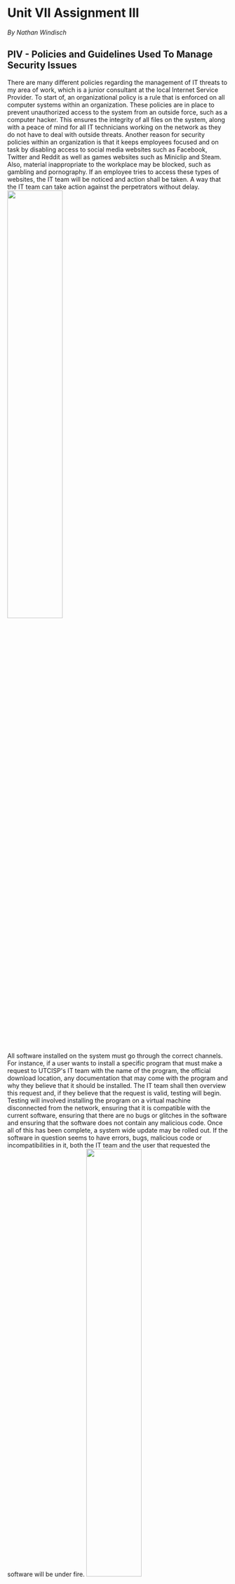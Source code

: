 # Unit VII Assignment III
*By Nathan Windisch*

## PIV - Policies and Guidelines Used To Manage Security Issues
There are many different policies regarding the management of IT threats to my area of work, which is a junior consultant at the local Internet Service Provider. To start of, an organizational policy is a rule that is enforced on all computer systems within an organization. These policies are in place to prevent unauthorized access to the system from an outside force, such as a computer hacker. This ensures the integrity of all files on the system, along with a peace of mind for all IT technicians working on the network as they do not have to deal with outside threats. Another reason for security policies within an organization is that it keeps employees focused and on task by disabling access to social media websites such as Facebook, Twitter and Reddit as well as games websites such as Miniclip and Steam. Also, material inappropriate to the workplace may be blocked, such as gambling and pornography. If an employee tries to access these types of websites, the IT team will be noticed and action shall be taken. A way that the IT team can take action against the perpetrators without delay.
<img src="https://d19n1ren9crl9v.cloudfront.net/wp-content/uploads/2015/09/bigstock-Modern-Keyboard-With-Colored-S-68403502.jpg" width="50%">

All software installed on the system must go through the correct channels. For instance, if a user wants to install a specific program that must make a request to UTCISP's IT team with the name of the program, the official download location, any documentation that may come with the program and why they believe that it should be installed. The IT team shall then overview this request and, if they believe that the request is valid, testing will begin. Testing will involved installing the program on a virtual machine disconnected from the network, ensuring that it is compatible with the current software, ensuring that there are no bugs or glitches in the software and ensuring that the software does not contain any malicious code. Once all of this has been complete, a system wide update may be rolled out. If the software in question seems to have errors, bugs, malicious code or incompatibilities in it, both the IT team and the user that requested the software will be under fire.
<img src="https://s.tmimgcdn.com/blog/wp-content/uploads/2016/06/install-joomla-engine.jpg" width="50%">

Another policy that we follow at UTCISP is the usage of email. Email sent via official domains such as `UTCISP.org` must use professional wording and contain no vulgar or inappropriate material that could damage the company's reputation. Any emails sent by any staff member that are not work related or place UTCISP in a bad light will have their internet privileges revoked and may face termination. Any emails viewed or received on company property must be workplace appropriate and must not compromise the systems of UTCISP. Any damage caused by emails opened on company property will be considered the fault of the user that opened them, and may result in docking of pay or termination, depending on the severity of the attack. Also, unwanted emails must be deleted, and the recycling bin must be wiped periodically.
<img src="http://www.freeiconspng.com/uploads/email-icon--100-flat-vol-2-iconset--graphicloads-18.png" width="25%">

Another thing to note is the Data Protection Act of 1998. This act must be used in accordance with IT system moderation as it is a legal document that states how data must be protected. The following is a brief summary taken from https://www.gov.uk/data-protection/the-data-protection-act/

>The Data Protection Act controls how your personal information is used by organizations, businesses or the government.
>
>Everyone responsible for using data has to follow strict rules called ‘data protection principles’. They must make sure the information is:
>
>* used fairly and lawfully
>* used for limited, specifically stated purposes
>* used in a way that is adequate, relevant and not excessive
>* accurate
>* kept for no longer than is absolutely necessary
>* handled according to people’s data protection rights
>* kept safe and secure
>* not transferred outside the European Economic Area without adequate protection
>
>There is stronger legal protection for more sensitive information, such as:
>* ethnic background
>* political opinions
>* religious beliefs
>* health
>* sexual health
>* criminal records

The Data Protection Act is used to protect the data that a company takes, and forces them to keep it regularly updated and removed from their databases if it is no longer required. The data must not be gained unlawfully, such as scams or phishing, and it must be kept safe and secure. Sensitive data must not contain the person's ethnicity, religion, politick views, health (including sexual health) or criminal records, unless otherwise stated, such as if those in possession of the data are a government facility or program, and if the user has permitted that facility or program access. The act was implemented to protect private citizen's data, and to ensure that companies are not using their data for nefarious or illegal purposes.
<img src="https://www.roehampton.ac.uk/globalassets/images/corporate-information/data-protection-act.jpg" width = 25%>

One important rule for performing security management and removing threats is to be 100% sure that the system edits that you are performing cannot negatively impact the legitimate users of the system. One way of ensuring that this rule is followed is be performing vigorous tests on the edits that you are performing. One way that this can be done is via trying to access the system as a regular user after performing the changes on a local machine. This means that any errors that are encountered are the same as what a legitimate user would face. After testing has been carried out, all bugs can be quashed.

<div style="page-break-after: always;"></div>

## PV - Employment Contracts: How They Can Support Or Obstruct An Organization
Employment Contracts are, as defined on the official government webpage here (https://www.gov.uk/employment-contracts-and-conditions/overview):

>All employees have an employment contract with their employer. A contract is an agreement that sets out an employee’s:
>
>* employment conditions
>* rights
>* responsibilities
>* duties
>* These are called the ‘terms’ of the contract.
>
>Employees and employers must stick to a contract until it ends (eg by an employer or employee giving notice or an employee being dismissed) or until the terms are changed (usually by agreement between the employee and employer).

<img src="http://www.howellslegal.co.uk/news/image.axd?picture=2014%2F6%2Femployment-contract.jpg" width="75%">

To sum up, an Employment Contract is what an employee signs up to, to ensure that their rights and responsibilities are not violated during their time working at the company. Both the employer and the employee have to agree to these legally binding words for the employee to start working at the company, and if the employer breaks these terms then the employee can sue. However, if the employee breaks these terms, the employer has the right to terminate their job.

### Advantages
The main advantage of an Employment Contract is that it allows the job description to be highly specific; both the employer and the employee knows what they should be doing, and at what pay their job is at. It also allows for an employer to entrust the employee with specific trade secrets, as the Employment Contract can act as a Non-Disclosure Agreement. The document is also useful as it allows for the employer or employee to settle disputes later down the line, if the employer is not paying enough or if the employee is not doing their job, for example. The document can be used as written evidence in a court of law, if required. Also, Employment Contracts are also a good way for an employer and an employee to have a positive relationship, as the employer knows that the employee fully understands their role in the company, and the employee has a certain level of job security knowing that their role is set and cannot be changed against their favor without their permission.

### Disadvantages
One disadvantage of having an Employment Contract is that it make it hard for an employee to change job if they are in the middle of a contract with a specific time frame. Also, the Contract can result in rather static job roles, meaning that responsibilities and salary cannot be negotiated easily.

### Conclusion
To conclude, it is generally better to have an Employment Contract as it allows for a legal standpoint to be made, along with job security for both the employee and the employer.

<div style="page-break-after: always;"></div>

## PVI - Legislation: Data Privacy Laws and Data Security Policies
### Privacy Laws
A Privacy Law is a law that enables the seclusion of a user on the internet, enabling them peace of mind when inputting data as they know that the misuse of this material is illegal. There are many different Privacy Laws in the United Kingdom that cover many different areas, including communication, finance, home, online, health and information. As this assignment is only about the use of internet Privacy, I shall only talk about Privacy Acts relating to activities online and Privacy Acts regarding information. These laws are important to UTC ISP as we deal with lots and lots of other people's network traffic, meaning that we need to follow these laws to the letter.

<img src="https://media.licdn.com/mpr/mpr/AAEAAQAAAAAAAAOQAAAAJDhlMTI0NzRhLTc2NGUtNDRiOC05YjAwLWEzYWY2ZWQ1YWMwZg.jpg" width=50%"">

The first law I shall be discussing is the Data Protection Act of 1998. The following is a brief summary taken from https://www.gov.uk/data-protection/the-data-protection-act/

>The Data Protection Act controls how your personal information is used by organizations, businesses or the government.
>
>Everyone responsible for using data has to follow strict rules called ‘data protection principles’. They must make sure the information is:
>
>* used fairly and lawfully
>* used for limited, specifically stated purposes
>* used in a way that is adequate, relevant and not excessive
>* accurate
>* kept for no longer than is absolutely necessary
>* handled according to people’s data protection rights
>* kept safe and secure
>* not transferred outside the European Economic Area without adequate protection
>
>There is stronger legal protection for more sensitive information, such as:
>* ethnic background
>* political opinions
>* religious beliefs
>* health
>* sexual health
>* criminal records

To summarize, this law enables the fair use and storage of data, and does not allow it to be misused or inaccurate. It also requires that the data is updated regularly and removed when no longer needed.

On the flip side of this, there is the Freedom of information Act of 2000. This act enables private citizens to be able to access all public public records, including government facilities and instituations. The following is an extract from the document.

>The main principle behind freedom of information legislation is that people have a right to know about the activities of public authorities, unless there is a good reason for them not to. This is sometimes described as a presumption or assumption in favor of disclosure. The Act is also sometimes described as purpose and applicant blind.
>
>This means that:
>
>* everybody has a right to access official information. Disclosure of information should be the default – in other words, information should be kept private only when there is a good reason and it is permitted by the Act;
>* an applicant (requester) does not need to give you a reason for wanting the information. On the contrary, you must justify refusing them information;
>* you must treat all requests for information equally, except under some circumstances relating to vexatious requests and personal data (see When can we refuse a request? for details on these). The information someone can get under the Act should not be affected by who they are. You should treat all requesters equally, whether they are journalists, local residents, public authority employees, or foreign researchers; and
>* because you should treat all requesters equally, you should only disclose information under the Act if you would disclose it to anyone else who asked. In other words, you should consider any information you release under the Act as if it were being released to the world at large.

### Security Laws

There are also Security Laws that need to be evaluated and abided by. The main law that I shall be covering in this segment is the Computer Misuse Act of 1990. This act was created as a response to the *R v Gold & Schifreen* case, as there were no real laws to charge Gold & Schifreen with. The main three points of the Act are outlined as follows, as seen from Wikipedia page here: https://en.wikipedia.org/wiki/Computer_Misuse_Act_1990

>* unauthorized access to computer material, punishable by 12 months' imprisonment (or 6 months in Scotland) and/or a fine "not exceeding level 5 on the standard scale" (since 2015, unlimited);
>* unauthorized access with intent to commit or facilitate commission of further offences, punishable by 12 months/maximum fine (or 6 months in Scotland) on summary conviction and/or 5 years/fine on indictment;
>* unauthorized modification of computer material, punishable by 12 months/maximum fine (or 6 months in Scotland) on summary conviction and/or 10 years/fine on indictment;

As you can see, these laws are scaling and have a minimum of 12 months jail time, up to a maximum jail time of 10 years or an unlimited fine.

<img src="https://www.smokeball.com/wp-content/uploads/data-security.jpg" width="50%">

<div style="page-break-after: always;"></div>

## MIII - Ethical Issues in IT Security
## Monitoring Activities
### The Issue
The issue is that, while System Administrators can access logs and monitor, should they? On one hand, monitoring network activities can help users by predicting their habits, along with possibly preventing crimes as the culprits can be apprehended due to our Administrators reporting their activities to the police. While this can save lives, it could also be considered a violation of civil rights, due to the fact that it invades all of our customer's privacy. Does this mean that we should obey the law and report crimes that we discover, even if we discover them using questionable morals, or should we keep our customer's privacy, even if it means that crimes can be performed on our network without our knowledge?

### The Decision
The decision was to create trigger words that, when sent through our network, flag the system and notify our staff if it happens. Then, we can notify the appropriate authorities so that they can apprehend the criminal. We chose this response as we felt it was immoral to spy on our customers, but we felt we had a duty to help protect this country, given that we are a provider of infrastructure. Therefore we decided to generate a non-intrusive method of dealing with the situation. All data stored via the triggers are deleted after 48 hours, and only data caught by the filters will ever be saved, even temporarily.

### How It Relates To An ISP
This decision relates to an ISP as we are the guardians of all data that our users send and recieve. If we wanted, we could take our user's data and sell it to other companies for profit, but we won't. The two reasons why we won't is because it is morally wrong and it is also illegal. While some of our competitors have large legal teams and questionable morality they may feel comfortable doing this but we, UTCISP, do not. We have promised to be 100% honest with our customers, and that is a promise that we plan to keep.

## Reviewing saved data
### The Issue
Similarly to saving network traffic, we also have the ability to use our customers' saved data to our advantage. For instance, we could decrypt our customers' passwords and use them to break into other websites where they use the same or similar passwords. Another thing that we could do is sell our customers' private data to advertising companies for profit.

### The Decision
We have decided to stick with our moral standpoint and keep our customers' information safe and secure. All passwords stored in our databases are encrypted with SHA-1 and can never be decrypted. This means that we could not pass on the data even if we wanted to. Also, we have made it expressly clear to our customers that we will only use their data for external purposes if we gain their express permission.

### How It Relates To An ISP
This relates to an ISP for a similar reason as aforementioned. We have access to lots and lots of personal data, and we could sell it off or use it for malicious purposes but we choose not to, in order to keep our moral integrity. Not only does this keep our conscience clean, it also creates a reputation for UTCISP in which we are a moral company which cares for it's consumers and will not sell them out for profit. We are a company made by people for people, and our actions need to reflect that.

<div style="page-break-after: always;"></div>

## DII - Security Policies
```
evaluate Security policies, Check for effectiveness, how it is used, where/How it can be improved and the consequences of doing so (changing and not changing policy)
```


<div style="page-break-after: always;"></div>

## Sources
* Social Media: https://goo.gl/V4i7EE
* Install: https://goo.gl/mHLIv9
* Email: https://goo.gl/oZyAbO
* DPA: https://goo.gl/7kQ0T1
* Employment Contract: https://goo.gl/0aXNV5
* Privacy Law: https://goo.gl/ry7hfC
* Security Law: https://goo.gl/StPtXU
